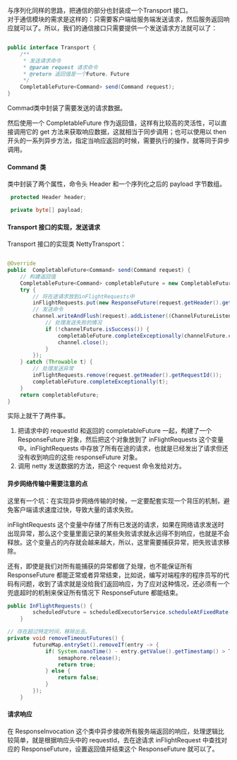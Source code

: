 
与序列化同样的思路，把通信的部分也封装成一个Transport 接口。<br />对于通信模块的需求是这样的：只需要客户端给服务端发送请求，然后服务返回响应就可以了。所以，我们的通信接口只需要提供一个发送请求方法就可以了：
```java

public interface Transport {
    /**
     * 发送请求命令
     * @param request 请求命令
     * @return 返回值是一个Future，Future
     */
    CompletableFuture<Command> send(Command request);
}
```

Commad类中封装了需要发送的请求数据。

然后使用一个 CompletableFuture 作为返回值，这样有比较高的灵活性，可以直接调用它的 get 方法来获取响应数据，这就相当于同步调用；也可以使用以 then 开头的一系列异步方法，指定当响应返回的时候，需要执行的操作，就等同于异步调用。

<a name="sId9z"></a>
#### Command 类
类中封装了两个属性，命令头 Header 和一个序列化之后的 payload 字节数组。
```java
 protected Header header;

 private byte[] payload;
```


<a name="doM7M"></a>
#### Transport 接口的实现，发送请求
Transport 接口的实现类 NettyTransport：
```java

@Override
public  CompletableFuture<Command> send(Command request) {
    // 构建返回值
    CompletableFuture<Command> completableFuture = new CompletableFuture<>();
    try {
        // 将在途请求放到inFlightRequests中
        inFlightRequests.put(new ResponseFuture(request.getHeader().getRequestId(), completableFuture));
        // 发送命令
        channel.writeAndFlush(request).addListener((ChannelFutureListener) channelFuture -> {
            // 处理发送失败的情况
            if (!channelFuture.isSuccess()) {
                completableFuture.completeExceptionally(channelFuture.cause());
                channel.close();
            }
        });
    } catch (Throwable t) {
        // 处理发送异常
        inFlightRequests.remove(request.getHeader().getRequestId());
        completableFuture.completeExceptionally(t);
    }
    return completableFuture;
}
```

实际上就干了两件事。

1. 把请求中的 requestId 和返回的 completableFuture 一起，构建了一个 ResponseFuture 对象，然后把这个对象放到了 inFlightRequests 这个变量中。inFlightRequests 中存放了所有在途的请求，也就是已经发出了请求但还没有收到响应的这些 responseFuture 对象。
1. 调用 netty 发送数据的方法，把这个 request 命令发给对方。

<a name="HOjwh"></a>
#### 异步网络传输中需要注意的点
这里有一个坑：在实现异步网络传输的时候，一定要配套实现一个背压的机制，避免客户端请求速度过快，导致大量的请求失败。

inFlightRequests 这个变量中存储了所有已发送的请求，如果在网络请求发送时出现异常，那么这个变量里面记录的某些失败请求就永远得不到响应，也就是不会释放。这个变量占的内存就会越来越大，所以，这里需要捕获异常，把失败请求移除。

还有，即使是我们对所有能捕获的异常都做了处理，也不能保证所有 ResponseFuture 都能正常或者异常结束，比如说，编写对端程序的程序员写的代码有问题，收到了请求就是没给我们返回响应，为了应对这种情况，还必须有一个兜底超时的机制来保证所有情况下 ResponseFuture 都能结束。
```java
public InFlightRequests() {
        scheduledFuture = scheduledExecutorService.scheduleAtFixedRate(this::removeTimeoutFutures, TIMEOUT_SEC, TIMEOUT_SEC, TimeUnit.SECONDS);
    }

// 存在超过特定时间，移除出去。
private void removeTimeoutFutures() {
        futureMap.entrySet().removeIf(entry -> {
            if( System.nanoTime() - entry.getValue().getTimestamp() > TIMEOUT_SEC * 1000000000L) {
                semaphore.release();
                return true;
            } else {
                return false;
            }
        });
    }
```


<a name="On9hP"></a>
#### 请求响应
在 ResponseInvocation 这个类中异步接收所有服务端返回的响应，处理逻辑比较简单，就是根据响应头中的 requestId，去在途请求 inFlightRequest 中查找对应的 ResponseFuture，设置返回值并结束这个 ResponseFuture 就可以了。
